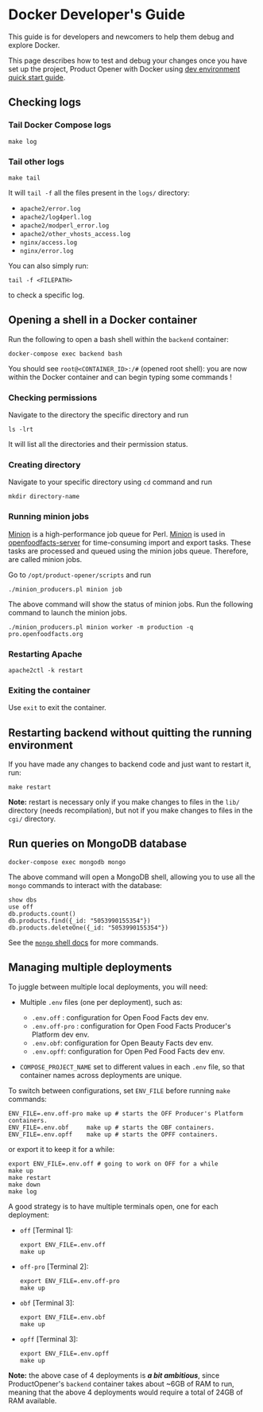 # Docker Developer's Guide

This guide is for developers and newcomers to help them debug and explore Docker.

This page describes how to test and debug your changes once you have set up the project, Product Opener with Docker using [dev environment quick start guide](./dev-environment-quick-start-guide.md).

## Checking logs

### Tail Docker Compose logs

```
make log
``` 

### Tail other logs

```
make tail
```
It will `tail -f` all the files present in the `logs/` directory:

* `apache2/error.log`
* `apache2/log4perl.log`
* `apache2/modperl_error.log`
* `apache2/other_vhosts_access.log`
* `nginx/access.log`
* `nginx/error.log`

You can also simply run:
```
tail -f <FILEPATH>
```
to check a specific log.


## Opening a shell in a Docker container

Run the following to open a bash shell within the `backend` container:

```
docker-compose exec backend bash
```

You should see `root@<CONTAINER_ID>:/#` (opened root shell): you are now within the Docker container and can begin typing some commands !

### Checking permissions

Navigate to the directory the specific directory and run

```
ls -lrt
```
It will list all the directories and their permission status.

### Creating directory

Navigate to your specific directory using `cd` command and run

```
mkdir directory-name
```

### Running minion jobs

[Minion](https://docs.mojolicious.org/Minion) is a high-performance job queue for Perl. [Minion](https://docs.mojolicious.org/Minion) is used in [openfoodfacts-server](https://github.com/openfoodfacts/openfoodfacts-server) for time-consuming import and export tasks. These tasks are processed and queued using the minion jobs queue. Therefore, are called minion jobs.

Go to `/opt/product-opener/scripts` and run

```
./minion_producers.pl minion job
```

The above command will show the status of minion jobs. Run the following command to launch the minion jobs.

```
./minion_producers.pl minion worker -m production -q pro.openfoodfacts.org
```

### Restarting Apache
```
apache2ctl -k restart
```

### Exiting the container

Use `exit` to exit the container.

## Restarting backend without quitting the running environment

If you have made any changes to backend code and just want to restart it, run:

```
make restart
```

**Note:** restart is necessary only if you make changes to files in the `lib/` directory (needs recompilation), but not if you make changes to files in the `cgi/` directory.

## Run queries on MongoDB database
```
docker-compose exec mongodb mongo
```
The above command will open a MongoDB shell, allowing you to use all the `mongo` 
commands to interact with the database:

```
show dbs
use off
db.products.count()
db.products.find({_id: "5053990155354"})
db.products.deleteOne({_id: "5053990155354"})
```

See the [`mongo` shell docs](https://docs.mongodb.com/manual/reference/mongo-shell/) for more commands.

## Managing multiple deployments

To juggle between multiple local deployments, you will need:

* Multiple `.env` files (one per deployment), such as:

  * `.env.off` : configuration for Open Food Facts dev env.
  * `.env.off-pro` : configuration for Open Food Facts Producer's Platform dev env.
  * `.env.obf`: configuration for Open Beauty Facts dev env.
  * `.env.opff`: configuration for Open Ped Food Facts dev env.


* `COMPOSE_PROJECT_NAME` set to different values in each `.env` file, so that container names across deployments are unique.

To switch between configurations, set `ENV_FILE` before running `make` commands:

```
ENV_FILE=.env.off-pro make up # starts the OFF Producer's Platform containers.
ENV_FILE=.env.obf     make up # starts the OBF containers.
ENV_FILE=.env.opff    make up # starts the OPFF containers.
```

or export it to keep it for a while:
```
export ENV_FILE=.env.off # going to work on OFF for a while
make up
make restart
make down
make log
```

A good strategy is to have multiple terminals open, one for each deployment:

* `off` [Terminal 1]:
  ```
  export ENV_FILE=.env.off
  make up
  ```

* `off-pro` [Terminal 2]:
  ```
  export ENV_FILE=.env.off-pro
  make up
  ```

* `obf` [Terminal 3]:
  ```
  export ENV_FILE=.env.obf
  make up
  ```

* `opff` [Terminal 3]:
  ```
  export ENV_FILE=.env.opff
  make up
  ```

**Note:** the above case of 4 deployments is ***a bit ambitious***, since ProductOpener's `backend` container takes about ~6GB of RAM to run, meaning that the above 4 deployments would require a total of 24GB of RAM available.

